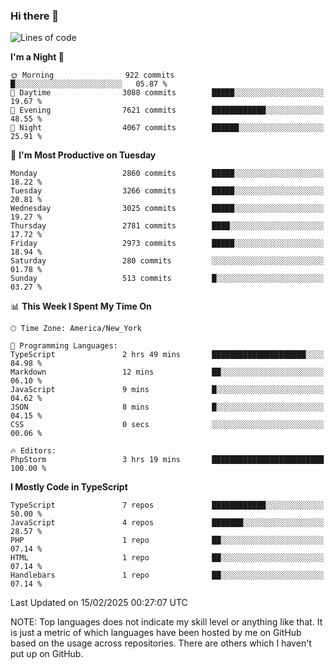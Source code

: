 ### Hi there 👋

<!--
**LynxJinxxy/LynxJinxxy** is a ✨ _special_ ✨ repository because its `README.md` (this file) appears on your GitHub profile.

Here are some ideas to get you started:

- 🔭 I’m currently working on ...
- 🌱 I’m currently learning ...
- 👯 I’m looking to collaborate on ...
- 🤔 I’m looking for help with ...
- 💬 Ask me about ...
- 📫 How to reach me: ...
- 😄 Pronouns: ...
- ⚡ Fun fact: ...
-->

<!--START_SECTION:waka-->
![Lines of code](https://img.shields.io/badge/From%20Hello%20World%20I%27ve%20Written-24.7%20million%20lines%20of%20code-blue)

**I'm a Night 🦉** 

```text
🌞 Morning                922 commits         █░░░░░░░░░░░░░░░░░░░░░░░░   05.87 % 
🌆 Daytime                3088 commits        █████░░░░░░░░░░░░░░░░░░░░   19.67 % 
🌃 Evening                7621 commits        ████████████░░░░░░░░░░░░░   48.55 % 
🌙 Night                  4067 commits        ██████░░░░░░░░░░░░░░░░░░░   25.91 % 
```
📅 **I'm Most Productive on Tuesday** 

```text
Monday                   2860 commits        █████░░░░░░░░░░░░░░░░░░░░   18.22 % 
Tuesday                  3266 commits        █████░░░░░░░░░░░░░░░░░░░░   20.81 % 
Wednesday                3025 commits        █████░░░░░░░░░░░░░░░░░░░░   19.27 % 
Thursday                 2781 commits        ████░░░░░░░░░░░░░░░░░░░░░   17.72 % 
Friday                   2973 commits        █████░░░░░░░░░░░░░░░░░░░░   18.94 % 
Saturday                 280 commits         ░░░░░░░░░░░░░░░░░░░░░░░░░   01.78 % 
Sunday                   513 commits         █░░░░░░░░░░░░░░░░░░░░░░░░   03.27 % 
```


📊 **This Week I Spent My Time On** 

```text
🕑︎ Time Zone: America/New_York

💬 Programming Languages: 
TypeScript               2 hrs 49 mins       █████████████████████░░░░   84.98 % 
Markdown                 12 mins             ██░░░░░░░░░░░░░░░░░░░░░░░   06.10 % 
JavaScript               9 mins              █░░░░░░░░░░░░░░░░░░░░░░░░   04.62 % 
JSON                     8 mins              █░░░░░░░░░░░░░░░░░░░░░░░░   04.15 % 
CSS                      0 secs              ░░░░░░░░░░░░░░░░░░░░░░░░░   00.06 % 

🔥 Editors: 
PhpStorm                 3 hrs 19 mins       █████████████████████████   100.00 % 
```

**I Mostly Code in TypeScript** 

```text
TypeScript               7 repos             ████████████░░░░░░░░░░░░░   50.00 % 
JavaScript               4 repos             ███████░░░░░░░░░░░░░░░░░░   28.57 % 
PHP                      1 repo              ██░░░░░░░░░░░░░░░░░░░░░░░   07.14 % 
HTML                     1 repo              ██░░░░░░░░░░░░░░░░░░░░░░░   07.14 % 
Handlebars               1 repo              ██░░░░░░░░░░░░░░░░░░░░░░░   07.14 % 
```




 Last Updated on 15/02/2025 00:27:07 UTC
<!--END_SECTION:waka-->
NOTE: Top languages does not indicate my skill level or anything like that. It is just a metric of which languages have been hosted by me on GitHub based on the usage across repositories. There are others which I haven't put up on GitHub.
